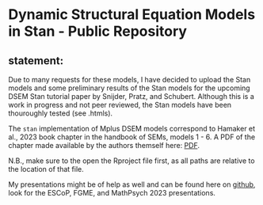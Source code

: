 # Dynamic Structural Equation Models in Stan - Public Repository

## statement:

Due to many requests for these models, I have decided to upload the Stan models and some preliminary results of the Stan models for the upcoming DSEM Stan tutorial paper by Snijder, Pratz, and Schubert.
Although this is a work in progress and not peer reviewed, the Stan models have been thouroughly tested (see .htmls).

The `stan` implementation of Mplus DSEM models 
correspond to Hamaker et al., 2023 book chapter in the handbook of SEMs, models 1 - 6.
A PDF of the chapter made available by the authors themself here: [PDF](https://ellenhamaker.github.io/DSEM-demo-videos/#Introduction).

N.B., make sure to the open the Rproject file first, as all paths are relative to the location of that file.

My presentations might be of help as well and can be found here on [github](https://github.com/jpsnijder/conference-materials), look for the ESCoP, FGME, and MathPsych 2023 presentations. 




